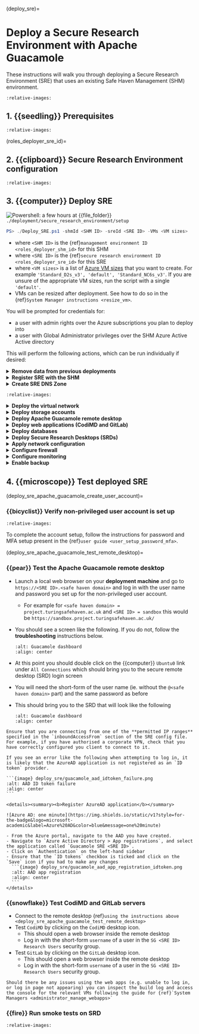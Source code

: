 (deploy_sre)=

# Deploy a Secure Research Environment with Apache Guacamole

These instructions will walk you through deploying a Secure Research Environment (SRE) that uses an existing Safe Haven Management (SHM) environment.

```{include} snippets/00_symbols.partial.md
:relative-images:
```

## 1. {{seedling}} Prerequisites

```{include} snippets/01_prerequisites.partial.md
:relative-images:
```

(roles_deployer_sre_id)=

## 2. {{clipboard}} Secure Research Environment configuration

```{include} snippets/02_configuration.partial.md
:relative-images:
```

## 3. {{computer}} Deploy SRE

![Powershell: a few hours](https://img.shields.io/static/v1?style=for-the-badge&logo=powershell&label=local&color=blue&message=a%20few%20hours) at {{file_folder}} `./deployment/secure_research_environment/setup`

```powershell
PS> ./Deploy_SRE.ps1 -shmId <SHM ID> -sreId <SRE ID> -VMs <VM sizes>
```

- where `<SHM ID>` is the {ref}`management environment ID <roles_deployer_shm_id>` for this SHM
- where `<SRE ID>` is the {ref}`secure research environment ID <roles_deployer_sre_id>` for this SRE
- where `<VM sizes>` is a list of [Azure VM sizes](https://docs.microsoft.com/en-us/azure/virtual-machines/sizes) that you want to create. For example `'Standard_D2s_v3', 'default', 'Standard_NC6s_v3'`. If you are unsure of the appropriate VM sizes, run the script with a single `'default'`.
- VMs can be resized after deployment. See how to do so in the {ref}`System Manager instructions <resize_vm>`.

You will be prompted for credentials for:

- a user with admin rights over the Azure subscriptions you plan to deploy into
- a user with Global Administrator privileges over the SHM Azure Active Active directory

This will perform the following actions, which can be run individually if desired:

<details>
<summary><strong>Remove data from previous deployments</strong></summary>

```{include} snippets/03_01_remove_data.partial.md
:relative-images:
```

</details>

<details>
<summary><strong>Register SRE with the SHM</strong></summary>

```{include} snippets/03_02_register_sre.partial.md
:relative-images:
```

</details>

<details>
<summary><strong>Create SRE DNS Zone</strong></summary>

```{include} snippets/04_01_sre_dns.partial.md
:relative-images:
```

</details>

```{include} snippets/04_02_manual_dns.partial.md
:relative-images:
```

<details>
<summary><strong>Deploy the virtual network</strong></summary>

```{include} snippets/04_03_deploy_vnet.partial.md
:relative-images:
```

</details>

<details>
<summary><strong>Deploy storage accounts</strong></summary>

```{include} snippets/05_storage_accounts.partial.md
:relative-images:
```

</details>

<details>
<summary><strong>Deploy Apache Guacamole remote desktop</strong></summary>

![Powershell: ten minutes](https://img.shields.io/static/v1?style=for-the-badge&logo=powershell&label=local&color=blue&message=ten%20minutes) at {{file_folder}} `./deployment/secure_research_environment/setup`

```powershell
PS> ./Setup_SRE_Guacamole_Servers.ps1 -shmId <SHM ID> -sreId <SRE ID>
```

- where `<SHM ID>` is the {ref}`management environment ID <roles_deployer_shm_id>` for this SHM.
- where `<SRE ID>` is the {ref}`secure research environment ID <roles_deployer_sre_id>` for this SRE.

</details>

<details>
<summary><strong>Deploy web applications (CodiMD and GitLab)</strong></summary>

```{include} snippets/07_deploy_webapps.partial.md
:relative-images:
```

</details>

<details>
<summary><strong>Deploy databases</strong></summary>

```{include} snippets/08_databases.partial.md
:relative-images:
```

</details>

<details>
<summary><strong>Deploy Secure Research Desktops (SRDs)</strong></summary>

The `-VmSizes` parameter that you provided to the `Deploy_SRE.ps1` script determines how many SRDs are created and how large each one will be.

```{note}
The following script will be run once for each `<VM size>` that you specified.
If you specify the same size more than once, you will create multiple SRDs of that size.
```

```{include} snippets/09_single_srd.partial.md
:relative-images:
```

</details>

<details>
<summary><strong>Apply network configuration</strong></summary>

```{include} snippets/10_network_lockdown.partial.md
:relative-images:
```

</details>

<details>
<summary><strong>Configure firewall</strong></summary>

```{include} snippets/11_configure_firewall.partial.md
:relative-images:
```

</details>

<details>
<summary><strong>Configure monitoring</strong></summary>

```{include} snippets/12_configure_monitoring.partial.md
:relative-images:
```

</details>

<details>
<summary><strong>Enable backup</strong></summary>

```{include} snippets/13_enable_backup.partial.md
:relative-images:
```

</details>

## 4. {{microscope}} Test deployed SRE

(deploy_sre_apache_guacamole_create_user_account)=

### {{bicyclist}} Verify non-privileged user account is set up

```{include} snippets/06_01_create_user_account.partial.md
:relative-images:
```

To complete the account setup, follow the instructions for password and MFA setup present in the {ref}`user guide <user_setup_password_mfa>`.

(deploy_sre_apache_guacamole_test_remote_desktop)=

### {{pear}} Test the Apache Guacamole remote desktop

- Launch a local web browser on your **deployment machine** and go to `https://<SRE ID>.<safe haven domain>` and log in with the user name and password you set up for the non-privileged user account.
  - For example for `<safe haven domain> = project.turingsafehaven.ac.uk` and `<SRE ID> = sandbox` this would be `https://sandbox.project.turingsafehaven.ac.uk/`
- You should see a screen like the following. If you do not, follow the **troubleshooting** instructions below.

  ```{image} ../roles/researcher/user_guide/guacamole_dashboard.png
  :alt: Guacamole dashboard
  :align: center
  ```

- At this point you should double click on the {{computer}} `Ubuntu0` link under `All Connections` which should bring you to the secure remote desktop (SRD) login screen
- You will need the short-form of the user name (ie. without the `@<safe haven domain>` part) and the same password as before
- This should bring you to the SRD that will look like the following

  ```{image} deploy_sre/guacamole_desktop.png
  :alt: Guacamole dashboard
  :align: center
  ```

```{important}
Ensure that you are connecting from one of the **permitted IP ranges** specified in the `inboundAccessFrom` section of the SRE config file.
For example, if you have authorised a corporate VPN, check that you have correctly configured you client to connect to it.
```

````{error}
If you see an error like the following when attempting to log in, it is likely that the AzureAD application is not registered as an `ID token` provider.

```{image} deploy_sre/guacamole_aad_idtoken_failure.png
:alt: AAD ID token failure
:align: center
```

<details><summary><b>Register AzureAD application</b></summary>

![Azure AD: one minute](https://img.shields.io/static/v1?style=for-the-badge&logo=microsoft-academic&label=Azure%20AD&color=blue&message=one%20minute)

- From the Azure portal, navigate to the AAD you have created.
- Navigate to `Azure Active Directory > App registrations`, and select the application called `Guacamole SRE <SRE ID>`.
- Click on `Authentication` on the left-hand sidebar
- Ensure that the `ID tokens` checkbox is ticked and click on the `Save` icon if you had to make any changes
  ```{image} deploy_sre/guacamole_aad_app_registration_idtoken.png
  :alt: AAD app registration
  :align: center
  ```
</details>
````

### {{snowflake}} Test CodiMD and GitLab servers

- Connect to the remote desktop {ref}`using the instructions above <deploy_sre_apache_guacamole_test_remote_desktop>`
- Test `CodiMD` by clicking on the `CodiMD` desktop icon.
  - This should open a web browser inside the remote desktop
  - Log in with the short-form `username` of a user in the `SG <SRE ID> Research Users` security group.
- Test `GitLab` by clicking on the `GitLab` desktop icon.
  - This should open a web browser inside the remote desktop
  - Log in with the short-form `username` of a user in the `SG <SRE ID> Research Users` security group.

````{error}
Should there be any issues using the web apps (e.g. unable to log in, or log in page not appearing) you can inspect the build log and access the console for the relevant VMs following the guide for {ref}`System Managers <administrator_manage_webapps>`
````

### {{fire}} Run smoke tests on SRD

```{include} snippets/14_run_smoke_tests.partial.md
:relative-images:
```
